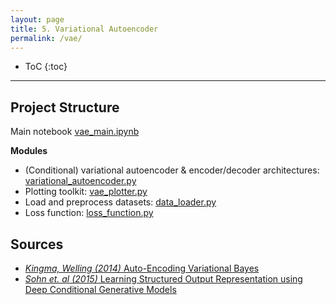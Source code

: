 ```yaml
---
layout: page
title: 5. Variational Autoencoder
permalink: /vae/
---
```

* ToC
{:toc}

---

## Project Structure

Main notebook [vae_main.ipynb](https://github.com/BLyndon/bayesian_methods/blob/master/notebooks/vae_main.ipynb)  

**Modules**
+ (Conditional) variational autoencoder & encoder/decoder architectures: [variational_autoencoder.py](https://github.com/BLyndon/bayesian_methods/blob/master/notebooks/modules/variational_autoencoder.py)
+ Plotting toolkit: [vae_plotter.py](https://github.com/BLyndon/bayesian_methods/blob/master/notebooks/modules/vae_plotter.py)
+ Load and preprocess datasets: [data_loader.py](https://github.com/BLyndon/bayesian_methods/blob/master/notebooks/modules/data_loader.py)
+ Loss function: [loss_function.py](https://github.com/BLyndon/bayesian_methods/blob/master/notebooks/modules/loss_function.py)

## Sources

+ [*Kingma, Welling (2014)* Auto-Encoding Variational Bayes](https://arxiv.org/abs/1312.6114)
+ [*Sohn et. al (2015)* Learning Structured Output Representation using Deep Conditional Generative Models](https://papers.nips.cc/paper/2015/hash/8d55a249e6baa5c06772297520da2051-Abstract.html)